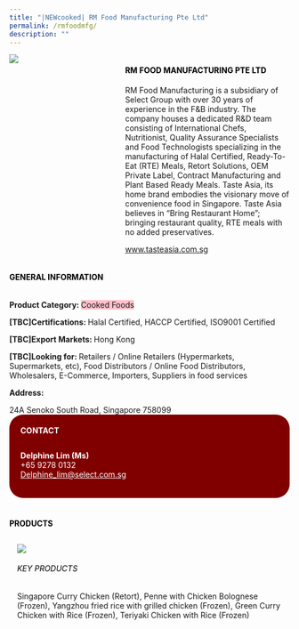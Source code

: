 ```yaml
---
title: "|NEWcooked| RM Food Manufacturing Pte Ltd"
permalink: /rmfoodmfg/
description: ""
---
```

<head>
	<div class="flex-paragraph">
		<!--hi there! this is a comment and will provide you with instructional guides-->
		<!--insert booth number here!-->
		<p style="text-transform: uppercase"></p></div>
			<div class="flex-container" style="display: flex; flex-wrap: wrap;">
				<!--insert DOWNLOAD link of company logo between the " marks!-->
			<div class="card sgds" style="flex: 1 1 40%; display: block;"><img src="https://drive.google.com/u/0/uc?id=1fexe4sMuWpZLbAAWwLaAU2FKTThuy13u&export=download"></div>
	<div class="card-sgds" style="flex: 1 1 58%; display: block; margin-left: 3px">
		<h4 style="text-transform: uppercase; color: black;"><!--insert the exhibitor's name between the <b> tags here--><b>RM Food Manufacturing Pte Ltd</b></h4><!--insert the exhibitor's description between the <p> tags here-->
		<p>RM Food Manufacturing is a subsidiary of Select Group with over 30
years of experience in the F&B industry. The company houses a
dedicated R&D team consisting of International Chefs, Nutritionist,
Quality Assurance Specialists and Food Technologists specializing in
the manufacturing of Halal Certified, Ready-To-Eat (RTE) Meals,
Retort Solutions, OEM Private Label, Contract Manufacturing and
Plant Based Ready Meals. Taste Asia, its home brand embodies the
visionary move of convenience food in Singapore. Taste Asia believes
in “Bring Restaurant Home”; bringing restaurant quality, RTE meals
with no added preservatives.</p>
		<!--insert the exhibitor's website link, making sure there is "https:// www." present please. make sure the entire https link goes in between the " marks-->
		</p>
		<p><a href="www.tasteasia.com.sg" target="_blank"><!--insert the www website link here (no need for https)-->www.tasteasia.com.sg</a></p>
	</div>
</div>
</head>

<body>
	<h4 style="text-transform: uppercase; color: black;"><b>General Information</b></h4>
		<div class="flex-container" style="display: flex; flex-wrap: wrap;">
			<div class="card sgds" style="flex: 1 1 65%; display: block; align-self: stretch">
			<div class="flex-paragraph">
			<p><b>Product Category: </b><span style=" background-color: pink; border-radius: 10 px;"><!--insert the exhibitor's pdt cat between the <p> tags here-->Cooked Foods</span></p> 
				<p><b>[TBC]Certifications: </b><!--insert all the exhibitor's certifications between the </b> and </p> here-->Halal Certified, HACCP Certified, ISO9001 Certified</p>
			<p><b>[TBC]Export Markets: </b><!--insert all the exhibitor's export markets between the </b> and </p> here-->Hong Kong</p>
			<p style="margin-bottom: 10px;"><b>[TBC]Looking for: </b><!--insert all the exhibitor's potential business partners between the </b> and </p> here-->Retailers / Online Retailers (Hypermarkets, Supermarkets, etc), Food Distributors / Online Food Distributors, Wholesalers, E-Commerce, Importers, Suppliers in food services</p><p><b>Address: </b><!--insert all the exhibitor's address the </b> and </p> here--></p> 24A Senoko South Road, Singapore 758099
			</div>
		</div>
		<div class="card sgds" style="flex: 1 1 35%; padding: 10px; display: block; background-color: maroon; border-radius: 25px; align-self: center;">
		<h4 style="color: white; margin-top: 10px; margin-left: 10px;">CONTACT</h4>
		<div class="flex-paragraph">
			<!--replace with exhibitor's: -->
			<p style="padding: 10px; color: white;"><b><!-- POC name-->Delphine Lim (Ms)</b><br><!--contact number-->+65 9278 0132<br><!-- for linking purposes, insert their email after "mailto:"...--><a href="Delphine_lim@select.com.sg" style="color: white;"><!--...and also include the display email before </a> here-->Delphine_lim@select.com.sg</a></p>
		</div>
			</div>
		</div>
	<br>
		<h4 style="text-transform: uppercase; color: black;"><b>products</b></h4>
<div style="display: flex; flex-wrap: wrap;">
  <div class="card sgds" style="flex: 1 1 47%; margin: 10px; display: block;"><!--insert the exhibitor's DOWNLOAD image for product between the " marks here-->
	<div class="flex-image" style="display: block;"><img src="https://drive.google.com/uc?id=1o2ggbkCae7EbK7q1U6lGgzYesvuK0LQ0&export=download"></div>
	<div class="flex-paragraph">
		<h6 style="text-transform: uppercase; color: black;"><!--insert product name before </h6> and product description after <p>-->Key Products</h6>
Singapore Curry Chicken (Retort), Penne with Chicken Bolognese
(Frozen), Yangzhou fried rice with grilled chicken (Frozen), Green
Curry Chicken with Rice (Frozen), Teriyaki Chicken with Rice (Frozen)


</p></div>